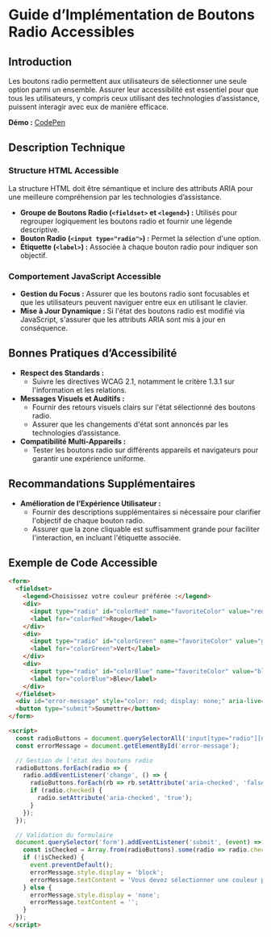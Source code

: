 # Guide d’Implémentation de Boutons Radio Accessibles

## Introduction

Les boutons radio permettent aux utilisateurs de sélectionner une seule option parmi un ensemble. Assurer leur accessibilité est essentiel pour que tous les utilisateurs, y compris ceux utilisant des technologies d’assistance, puissent interagir avec eux de manière efficace.

**Démo :** [CodePen](https://codepen.io/numera11y/pen/WbezMbv)

## Description Technique

### Structure HTML Accessible

La structure HTML doit être sémantique et inclure des attributs ARIA pour une meilleure compréhension par les technologies d’assistance.

- **Groupe de Boutons Radio (`<fieldset>` et `<legend>`) :** Utilisés pour regrouper logiquement les boutons radio et fournir une légende descriptive.
- **Bouton Radio (`<input type="radio">`) :** Permet la sélection d'une option.
- **Étiquette (`<label>`) :** Associée à chaque bouton radio pour indiquer son objectif.

### Comportement JavaScript Accessible

- **Gestion du Focus :** Assurer que les boutons radio sont focusables et que les utilisateurs peuvent naviguer entre eux en utilisant le clavier.
- **Mise à Jour Dynamique :** Si l'état des boutons radio est modifié via JavaScript, s'assurer que les attributs ARIA sont mis à jour en conséquence.

## Bonnes Pratiques d’Accessibilité

- **Respect des Standards :**
  - Suivre les directives WCAG 2.1, notamment le critère 1.3.1 sur l'information et les relations.
- **Messages Visuels et Auditifs :**
  - Fournir des retours visuels clairs sur l'état sélectionné des boutons radio.
  - Assurer que les changements d'état sont annoncés par les technologies d’assistance.
- **Compatibilité Multi-Appareils :**
  - Tester les boutons radio sur différents appareils et navigateurs pour garantir une expérience uniforme.

## Recommandations Supplémentaires

- **Amélioration de l’Expérience Utilisateur :**
  - Fournir des descriptions supplémentaires si nécessaire pour clarifier l'objectif de chaque bouton radio.
  - Assurer que la zone cliquable est suffisamment grande pour faciliter l'interaction, en incluant l'étiquette associée.

## Exemple de Code Accessible

```html
<form>
  <fieldset>
    <legend>Choisissez votre couleur préférée :</legend>
    <div>
      <input type="radio" id="colorRed" name="favoriteColor" value="red" aria-checked="false">
      <label for="colorRed">Rouge</label>
    </div>
    <div>
      <input type="radio" id="colorGreen" name="favoriteColor" value="green" aria-checked="false">
      <label for="colorGreen">Vert</label>
    </div>
    <div>
      <input type="radio" id="colorBlue" name="favoriteColor" value="blue" aria-checked="false">
      <label for="colorBlue">Bleu</label>
    </div>
  </fieldset>
  <div id="error-message" style="color: red; display: none;" aria-live="assertive"></div>
  <button type="submit">Soumettre</button>
</form>

<script>
  const radioButtons = document.querySelectorAll('input[type="radio"][name="favoriteColor"]');
  const errorMessage = document.getElementById('error-message');

  // Gestion de l'état des boutons radio
  radioButtons.forEach(radio => {
    radio.addEventListener('change', () => {
      radioButtons.forEach(rb => rb.setAttribute('aria-checked', 'false'));
      if (radio.checked) {
        radio.setAttribute('aria-checked', 'true');
      }
    });
  });

  // Validation du formulaire
  document.querySelector('form').addEventListener('submit', (event) => {
    const isChecked = Array.from(radioButtons).some(radio => radio.checked);
    if (!isChecked) {
      event.preventDefault();
      errorMessage.style.display = 'block';
      errorMessage.textContent = 'Vous devez sélectionner une couleur pour continuer.';
    } else {
      errorMessage.style.display = 'none';
      errorMessage.textContent = '';
    }
  });
</script>
```
